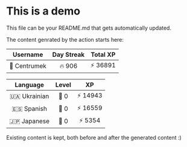 # This is a demo

This file can be your README.md that gets automatically updated.

The content genrated by the action starts here:

<!--START_SECTION:duolingoStats-->
<!-- Automatically generated with https://github.com/centrumek/duolingo-readme-stats-->

| Username | Day Streak | Total XP |
|:---:|:---:|:---:|
| 👤 Centrumek | 🔥 906 | ⚡ 36891 |

| Language | Level | XP |
|:---:|:---:|:---:|
| 🇺🇦 Ukrainian | 👑 0 | ⚡ 14943 |
| 🇪🇸 Spanish | 👑 0 | ⚡ 16559 |
| 🇯🇵 Japanese | 👑 0 | ⚡ 5354 |

<!--END_SECTION:duolingoStats-->

Existing content is kept, both before and after the generated content :)
